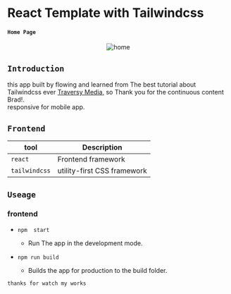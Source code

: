 # React Template with Tailwindcss

#### `Home Page `

<p align="center">
    <img alt="home" src="https://res.cloudinary.com/for-learning-and-training/image/upload/v1657626755/Screen%20Website/screencapture-localhost-3000-2022-07-10-12_43_54_vju0zn.png">
</p>

## `Introduction`

 
 this app built by flowing and learned from The best tutorial about Tailwindcss ever [Traversy Media](https://www.youtube.com/watch?v=dFgzHOX84xQ&t=3257s), so Thank you for the continuous content Brad!.\
 responsive for mobile app.

## `Frontend`

| tool                    |  Description                                             |
| ----------------------- |  ------------------------------------------------------- |
| `react`                 |  Frontend framework                                      |
| `tailwindcss`           |  utility-first CSS framework                             |

## `Useage`

### frontend

- `npm  start`
   - Run The app in the development mode.
- `npm run build`

   - Builds the app for production to the build folder.

 `thanks for watch my works`


